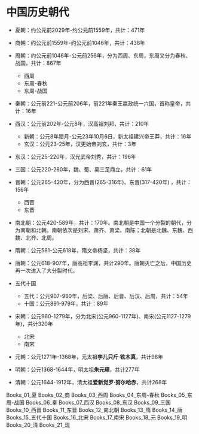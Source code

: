 # 中国历史朝代

- 夏朝：约公元前2029年-约公元前1559年，共计：471年
- 商朝：约公元前1559年-约公元前1046年，共计：438年
- 周朝：约公元前1046年-公元前256年，分为西周、东周，东周又分为春秋、战国，共计：867年
  - 西周
  - 东周-春秋
  - 东周-战国
- 秦朝：公元前221-公元前206年，前221年秦王嬴政统一六国，首称皇帝，共计：16年
- 西汉：公元前202年-公元8年，汉高祖刘邦，共计：210年
  - 新朝：公元8年腊月-公元23年10月6日，新太祖建兴帝王莽，共计：16年
  - 玄汉：公元23-25年，汉更始帝刘玄，共计：3年
- 东汉：公元25-220年，汉光武帝刘秀，共计：196年
- 三国：公元220-280年，魏、蜀、吴三足鼎立，共计：61年
- 晋朝：公元265-420年，分为西晋(265-316年)、东晋(317-420年) ，共计：156年
  - 西晋
  - 东晋
- 南北朝：公元420-589年，共计：170年。南北朝是中国一个分裂的朝代，分为南朝和北朝。南朝依次是刘宋、萧齐、萧梁、南陈；北朝是北魏、东魏、西魏、北齐、北周。

- 隋朝：公元581-公元618年，隋文帝杨坚，共计：38年
- 唐朝：公元618-907年，唐高祖李渊，共计290年。唐朝灭亡之后，中国历史再一次进入了大分裂时代。
- 五代十国
  - 五代：公元907-960年，后梁、后唐、后晋、后汉、后周，共计：54年
  - 十国：公元891-979年，共计：89年
- 宋朝：公元960-1279年，分为北宋(公元960-1127年)、南宋(公元1127-1279年)，共计320年
  - 北宋
  - 南宋
- 元朝：公元1271年-1368年，元太祖**孛儿只斤·铁木真**，共计98年
- 明朝：公元1368-1644年，明太祖**朱元璋**，共计277年
- 清朝：公元1644-1912年，清太祖**爱新觉罗·努尔哈赤**，共计268年

Books_01_夏
Books_02_商
Books_03_西周
Books_04_东周-春秋
Books_05_东周-战国
Books_06_秦
Books_07_西汉
Books_08_东汉
Books_09_三国
Books_10_西晋
Books_11_东晋
Books_12_南北朝
Books_13_隋
Books_14_唐
Books_15_五代十国
Books_16_北宋
Books_17_南宋
Books_18_元
Books_19_明
Books_20_清
Books_21_现



